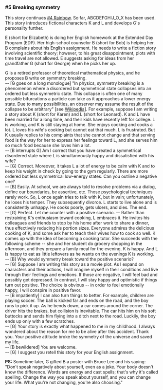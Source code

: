 ### #5 Breaking symmetry

This story continues [#4 Rainbow](#4%20Rainbow.md). So far, ABCDEFGHIJ_O_X has been used. This story introduces fictional characters K and L and develops G's personality further.

E (short for Elizabeth) is doing her English homework at the Extended Day Program (EDP). Her high-school counselor B (short for Bob) is helping her. B complains about his English assignment. He needs to write a fiction story involving scientific theory; however, to his great disappointment, plots with time travel are not allowed. E suggests asking for ideas from her grandfather G (short for George) when he picks her up.

G is a retired professor of theoretical mathematical physics, and he proposes B write on symmetry breaking.  
-- [G goes on a long monologue] "In physics, symmetry breaking is a phenomenon where a disordered but symmetrical state collapses into an ordered but less symmetric state. This collapse is often one of many possible bifurcations a particle can take as it approaches a lower energy state. Due to many possibilities, an observer may assume the result of the collapse to be arbitrary" [see [Wikipedia](https://en.wikipedia.org/wiki/Symmetry_breaking)].
For example, suppose I am writing a story about K (short for Karen) and L (short for Leonard). K and L have been married for a long time, and their kids have recently left for college. L is working, and K is still staying at home. She enjoys cooking and cooks a lot. L loves his wife's cooking but cannot eat that much. L is frustrated. But K usually replies to his complaints that she cannot change and that serving food is the way for her to express her feelings toward L, and she serves him so much food because she loves him a lot.  
-- [B interrupts G] Am I correct that you have created a symmetrical disordered state where L is simultaneously happy and dissatisfied with his wife?  
-- [G] Correct. Moreover, it takes L a lot of energy to be calm with K and to keep his weight in check by going to the gym regularly. There are more ordered but less symmetrical low-energy states. Can you outline a negative one?  
-- [B] Easily. At school, we are always told to resolve problems via a dialog, define our boundaries, be assertive, etc. Those psychological techniques rarely work. So, L once again tries to talk with K, but in vain; unfortunately, he loses his temper. They subsequently divorce. L starts to live alone and is consistently unhappy. He cooks poorly, gets ulcers, and dies. The end.  
-- [G] Perfect. Let me counter with a positive scenario. -- Rather than restraining K's enthusiasm toward cooking, L embraces it. He invites his colleagues and friends to stop by his home after work to share a dinner, thus effectively reducing his portion sizes. Everyone admires the delicious cooking of K, and some ask her to teach their wives how to cook so well. K comes up with the idea of becoming a cooking tutor. She succeeds with the following scheme -- she and her student do grocery shopping in the afternoon, and they prepare a family meal for the evening. K is happy. And L is happy to eat as little leftovers as he wants on the evenings K is working.  
-- [B] Why would symmetry break toward the positive scenario?  
-- [G] Suppose I am writing this story as a movie plot. As I expand on characters and their actions, I will imagine myself in their conditions and live through their feelings and emotions. If those are negative, I will feel bad and possibly get depressed. In contrast, I will stay happy and optimistic if things turn out positive. The choice is obvious -- in order to feel emotionally happy, I will conspire in positive favor.  
-- [B impatiently] I can also turn things to better. For example, children are playing soccer. The ball is kicked far and ends on the road, and the boy runs to pick it up. As he bends down, a car comes around the corner. The driver hits the brakes, but collision is inevitable. The car hits him on his soft buttocks and sends him flying into a ditch next to the road. Luckily, the boy ends up only with a few scratches.  
-- [G] Your story is exactly what happened to me in my childhood. I always wondered about the reason for me to be alive after this accident. Thank you. Your positive attitude broke the symmetry of the universe and saved my life.  
-- [B bewildered] You are welcome.  
-- [G] I suggest you retell this story for your English assignment.

**PS:** Sometime later, G gifted B a poster with Bruce Lee and his saying: "Don't speak negatively about yourself, even as a joke. Your body doesn't know the difference. Words are energy and cast spells; that's why it's called spelling. Change the way you speak about yourself, and you can change your life. What you're not changing, you're also choosing."